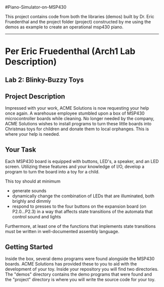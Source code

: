 #Piano-Simulator-on-MSP430

This project contains code from both the libraries (demos) built by Dr. Eric Fruedenthal and the project folder (project) constructed by me using the demos as example to create an operational msp430 piano.




- - - - - - - - -  - - - - - - - -

# Per Eric Fruedenthal (Arch1 Lab Description)
## Lab 2: Blinky-Buzzy Toys
## Project Description 

Impressed with your work, ACME Solutions is now
requesting your help once again. A warehouse employee stumbled upon a
box of MSP430 microcontroller boards while cleaning. No longer needed
by the company, ACME Solutions wishes to install programs to turn
these little boards into Christmas toys for children and donate them
to local orphanges. This is where your help is needed.

## Your Task 

Each MSP430 board is equipped with buttons, LED's, a
speaker, and an LED screen. Utilizing these features and your
knowledge of I/O, develop a program to turn the board into a toy for a
child.

This toy should at minimum

* generate sounds 
* dynamically change the combination of LEDs that are illuminated, both brighly and dimmly
* respond to presses to the four buttons on the expansion board (on P2.0...P2.3) in a 
  way that affects state transitions of the automata that control sound and lights


Furthermore, at least one of the functions that implements state
transitions must be written in well-documented assembly language.

## Getting Started 

Inside the box, several demo programs were found
alongside the MSP430 boards. ACME Solutions has provided these to you
to aid with the development of your toy. Inside your repository you
will find two directories. The "demos" directory contains the demo
programs that were found and the "project" directory is where you will
write the source code for your toy.
